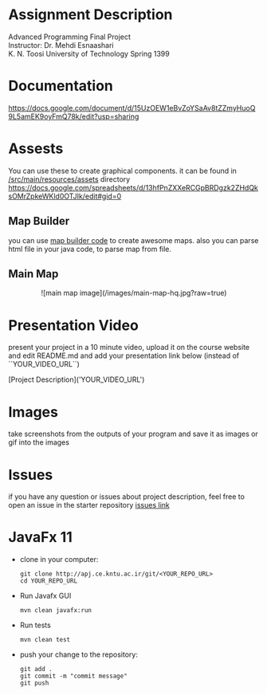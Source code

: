 # Assignment Description
<p> Advanced Programming Final Project <br>
    Instructor: Dr. Mehdi Esnaashari <br>
    K. N. Toosi University of Technology Spring 1399 <br>

</p> 

<alt dir="rtl" align="right">

  </alt> 

# Documentation
https://docs.google.com/document/d/15UzOEW1eBvZoYSaAv8tZZmyHuoQ9L5amEK9oyFmQ78k/edit?usp=sharing

# Assests
You can use these to create graphical components. 
it can be found in [/src/main/resources/assets](http://apj.ce.kntu.ac.ir/git/root/hw5-fariborz-bomberman-starter/-/tree/master/src/main/resources/assets) directory
https://docs.google.com/spreadsheets/d/13hfPnZXXeRCGpBRDgzk2ZHdQksOMrZpkeWKld0OTJIk/edit#gid=0

## Map Builder
you can use [map builder code](http://apj.ce.kntu.ac.ir/git/root/hw5-fariborz-bomberman-starter/-/blob/master/src/main/resources/map-builder/index.html) to create awesome maps.
also you can parse html file in your java code, to parse map from file. 

## Main Map 
<!--[](http://apj.ce.kntu.ac.ir/git/root/hw5-fariborz-bomberman-starter/-/blob/master/images/main-map.jpg)-->
<!--<img src="http://apj.ce.kntu.ac.ir/git/root/hw5-fariborz-bomberman-starter/-/blob/master/images/main-map.jpg" alt="main map image url"/>-->
<div align=center> ![main map image](/images/main-map-hq.jpg?raw=true) </div>


# Presentation Video
<p> present your project in a 10 minute video, upload it on the course website and edit README.md and add your presentation link below (instead of ``YOUR_VIDEO_URL``) </p>
[Project Description]('YOUR_VIDEO_URL')


# Images
take screenshots from the outputs of your program and save it as images or gif into the images

# Issues
if you have any question or issues about project description, feel free to open an issue in the starter repository
[issues link](http://apj.ce.kntu.ac.ir/git/root/hw5-fariborz-bomberman-starter/-/issues)

# JavaFx 11

<ul>
<li>
clone in your computer: 

```
git clone http://apj.ce.kntu.ac.ir/git/<YOUR_REPO_URL>
cd YOUR_REPO_URL
```


</li>
<li>
    <p>Run Javafx GUI</p>
    
```
mvn clean javafx:run
```

</li>

<li>
    <p>Run tests</p>
    
```
mvn clean test
```
</li>

<li>
<p> push your change to the repository: </p>
 
```
git add .
git commit -m "commit message"
git push
```
</li>
</ul>
